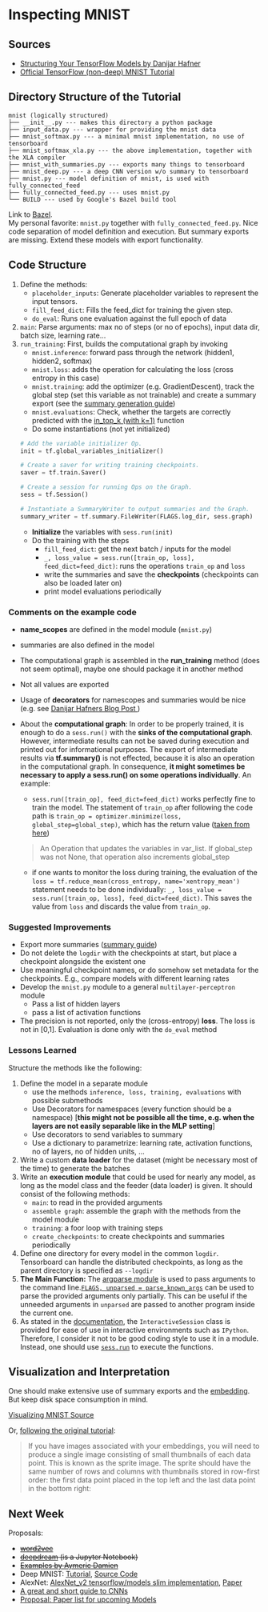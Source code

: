# Inspecting MNIST

## Sources

-	[Structuring Your TensorFlow Models by Danijar Hafner](http://danijar.com/structuring-your-tensorflow-models/)
-	[Official TensorFlow (non-deep) MNIST Tutorial](https://www.tensorflow.org/get_started/mnist/beginners)

## Directory Structure of the Tutorial

```
mnist (logically structured)
├── __init__.py --- makes this directory a python package
├── input_data.py --- wrapper for providing the mnist data
├── mnist_softmax.py --- a minimal mnist implementation, no use of tensorboard
├── mnist_softmax_xla.py --- the above implementation, together with the XLA compiler
├── mnist_with_summaries.py --- exports many things to tensorboard
├── mnist_deep.py --- a deep CNN version w/o summary to tensorboard
├── mnist.py --- model definition of mnist, is used with fully_connected_feed
├── fully_connected_feed.py --- uses mnist.py
└── BUILD --- used by Google's Bazel build tool
```

Link to [Bazel](https://bazel.build/versions/master/docs/build-ref.html).  
My personal favorite: `mnist.py` together with `fully_connected_feed.py`.
Nice code separation of model definition and execution.
But summary exports are missing.
Extend these models with export functionality.

## Code Structure

1. Define the methods:
    - `placeholder_inputs`: Generate placeholder variables to represent the input tensors.
    - `fill_feed_dict`: Fills the feed_dict for training the given step.
    - `do_eval`: Runs one evaluation against the full epoch of data
2. `main`: Parse arguments: max no of steps (or no of epochs), input data dir, batch size, learning rate...
3. `run_training`: First, builds the computational graph by invoking
    - `mnist.inference`: forward pass through the network (hidden1, hidden2, softmax)
    - `mnist.loss`: adds the operation for calculating the loss (cross entropy in this case)
    - `mnist.training`: add the optimizer (e.g. GradientDescent), track the global step (set this variable as not trainable) and create a summary export (see the [summary generation guide](https://www.tensorflow.org/api_guides/python/summary#Generation_of_Summaries))
    - `mnist.evaluations`: Check, whether the targets are correctly predicted with the [in_top_k (with k=1)](https://www.tensorflow.org/api_docs/python/tf/nn/in_top_k) function
    - Do some instantiations (not yet initialized)
    ```python
    # Add the variable initializer Op.
    init = tf.global_variables_initializer()

    # Create a saver for writing training checkpoints.
    saver = tf.train.Saver()

    # Create a session for running Ops on the Graph.
    sess = tf.Session()

    # Instantiate a SummaryWriter to output summaries and the Graph.
    summary_writer = tf.summary.FileWriter(FLAGS.log_dir, sess.graph)
    ```
    - **Initialize** the variables with `sess.run(init)`
    - Do the training with the steps
        - `fill_feed_dict`: get the next batch / inputs for the model
        - `_, loss_value = sess.run([train_op, loss], feed_dict=feed_dict)`: runs the operations `train_op` and `loss`
        - write the summaries and save the **checkpoints** (checkpoints can also be loaded later on)
        - print model evaluations periodically

### Comments on the example code

- **name_scopes** are defined in the model module (`mnist.py`)
- summaries are also defined in the model
- The computational graph is assembled in the **run_training** method (does not seem optimal), maybe one should package it in another method
- Not all values are exported
- Usage of **decorators** for namescopes and summaries would be nice (e.g. see [Danijar Hafners Blog Post    ](http://danijar.com/structuring-your-tensorflow-models/))
- About the **computational graph**: In order to be properly trained, it is enough to do a `sess.run()` with the **sinks of the computational graph**. However, intermediate results can not be saved during execution and printed out for informational purposes. The export of intermediate results via **tf.summary()** is not effected, because it is also an operation in the computational graph. In consequence, **it might sometimes be necessary to apply a sess.run() on some operations individually**. An example:
    -  `sess.run([train_op], feed_dict=feed_dict)` works perfectly fine to train the model. The statement of `train_op` after following the code path is `train_op = optimizer.minimize(loss, global_step=global_step)`, which has the return value ([taken from here](https://www.tensorflow.org/versions/r0.11/api_docs/python/train/optimizers#Optimizer.minimize))
    > An Operation that updates the variables in var_list. If global_step was not None, that operation also increments global_step  

    - if one wants to monitor the loss during training, the evaluation of the `loss = tf.reduce_mean(cross_entropy, name='xentropy_mean')` statement needs to be done individually: `_, loss_value = sess.run([train_op, loss], feed_dict=feed_dict)`. This saves the value from `loss` and discards the value from `train_op`.

### Suggested Improvements

- Export more summaries ([summary guide](https://www.tensorflow.org/get_started/summaries_and_tensorboard))
- Do not delete the `logdir` with the checkpoints at start, but place a checkpoint alongside the existent one
- Use meaningful checkpoint names, or do somehow set metadata for the checkpoints. E.g., compare models with different learning rates
- Develop the `mnist.py` module to a general `multilayer-perceptron` module
    - Pass a list of hidden layers
    - pass a list of activation functions
- The precision is not reported, only the (cross-entropy) **loss**. The loss is not in [0,1]. Evaluation is done only with the `do_eval` method

### Lessons Learned

Structure the methods like the following:
1. Define the model in a separate module
    - use the methods `inference, loss, training, evaluations` with possible submethods
    - Use Decorators for namespaces (every function should be a namespace) [**this might not be possible all the time, e.g. when the layers are not easily separable like in the MLP setting**]
    - Use decorators to send variables to summary
    - Use a dictionary to parametrize: learning rate, activation functions, no of layers, no of hidden units, ...
2. Write a custom **data loader** for the dataset (might be necessary most of the time) to generate the batches
3. Write an **execution module** that could be used for nearly any model, as long as the model class and the feeder (data loader) is given. It should consist of the following methods:
    - `main`: to read in the provided arguments
    - `assemble graph`: assemble the graph with the methods from the model module
    - `training`: a foor loop with training steps
    - `create_checkpoints`: to create checkpoints and summaries periodically
4. Define one directory for every model in the common `logdir`. Tensorboard can handle the distributed checkpoints, as long as the parent directory is specified as `--logdir`
5. **The Main Function:** The [argparse module](https://docs.python.org/2/library/argparse.html) is used to pass arguments to the command line.[`FLAGS, unparsed = parse_known_args`](https://docs.python.org/3.4/library/argparse.html#partial-parsing) can be used to parse the provided arguments only partially. This can be useful if the unneeded arguments in `unparsed` are passed to another program inside the current one.
6. As stated in the [documentation](https://www.tensorflow.org/versions/r0.10/get_started/basic_usage#interactive_usage), the `InteractiveSession` class is provided for ease of use in interactive environments such as `IPython`. Therefore, I consider it not to be good coding style to use it in a module. Instead, one should use [`sess.run`](https://www.tensorflow.org/api_docs/python/tf/Session#run) to execute the functions.

## Visualization and Interpretation

One should make extensive use of summary exports and the [embedding](https://www.tensorflow.org/get_started/embedding_viz). But keep disk space consumption in mind.

[Visualizing MNIST Source](http://colah.github.io/posts/2014-10-Visualizing-MNIST/)

Or, [following the original tutorial](https://www.tensorflow.org/get_started/embedding_viz):
>If you have images associated with your embeddings, you will need to produce a single image consisting of small thumbnails of each data point. This is known as the sprite image. The sprite should have the same number of rows and columns with thumbnails stored in row-first order: the first data point placed in the top left and the last data point in the bottom right:

## Next Week

Proposals:
- ~~[word2vec](https://github.com/tensorflow/tensorflow/tree/master/tensorflow/examples/tutorials/word2vec)~~
- ~~[deepdream](https://github.com/tensorflow/tensorflow/tree/master/tensorflow/examples/tutorials/deepdream) (is a Jupyter Notebook)~~
- ~~[Examples by Aymeric Damien](https://github.com/aymericdamien/TensorFlow-Examples/tree/master/examples)~~
- Deep MNIST: [Tutorial](https://www.tensorflow.org/get_started/mnist/pros), [Source Code](https://github.com/tensorflow/tensorflow/blob/master/tensorflow/examples/tutorials/mnist/mnist_deep.py)
- AlexNet: [AlexNet_v2 tensorflow/models slim implementation](https://github.com/tensorflow/models/blob/master/slim/nets/alexnet.py), [Paper](https://papers.nips.cc/paper/4824-imagenet-classification-with-deep-convolutional-neural-networks)
- [A great and short guide to CNNs](https://adeshpande3.github.io/adeshpande3.github.io/A-Beginner's-Guide-To-Understanding-Convolutional-Neural-Networks/)
- [Proposal: Paper list for upcoming Models](https://adeshpande3.github.io/adeshpande3.github.io/The-9-Deep-Learning-Papers-You-Need-To-Know-About.html)

